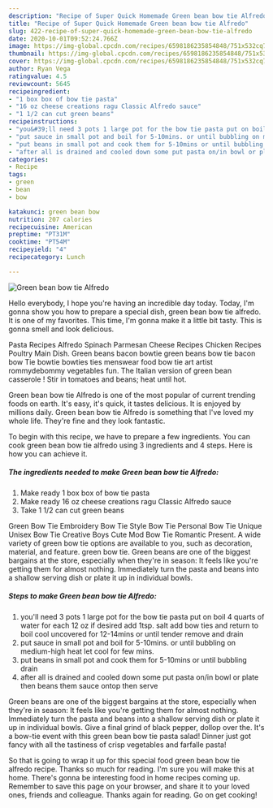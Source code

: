 ```yaml
---
description: "Recipe of Super Quick Homemade Green bean bow tie Alfredo"
title: "Recipe of Super Quick Homemade Green bean bow tie Alfredo"
slug: 422-recipe-of-super-quick-homemade-green-bean-bow-tie-alfredo
date: 2020-10-01T09:52:24.766Z
image: https://img-global.cpcdn.com/recipes/6598186235854848/751x532cq70/green-bean-bow-tie-alfredo-recipe-main-photo.jpg
thumbnail: https://img-global.cpcdn.com/recipes/6598186235854848/751x532cq70/green-bean-bow-tie-alfredo-recipe-main-photo.jpg
cover: https://img-global.cpcdn.com/recipes/6598186235854848/751x532cq70/green-bean-bow-tie-alfredo-recipe-main-photo.jpg
author: Ryan Vega
ratingvalue: 4.5
reviewcount: 5645
recipeingredient:
- "1 box box of bow tie pasta"
- "16 oz cheese creations ragu Classic Alfredo sauce"
- "1 1/2 can cut green beans"
recipeinstructions:
- "you&#39;ll need 3 pots 1 large pot for the bow tie pasta put on boil 4 quarts of water for each 12 oz if desired add 1tsp. salt add bow ties and return to boil cool uncovered for 12-14mins or until tender remove and drain"
- "put sauce in small pot and boil for 5-10mins. or until bubbling on medium-high heat let cool for few mins."
- "put beans in small pot and cook them for 5-10mins or until bubbling drain"
- "after all is drained and cooled down some put pasta on/in bowl or plate then beans them sauce ontop then serve"
categories:
- Recipe
tags:
- green
- bean
- bow

katakunci: green bean bow 
nutrition: 207 calories
recipecuisine: American
preptime: "PT31M"
cooktime: "PT54M"
recipeyield: "4"
recipecategory: Lunch

---
```



![Green bean bow tie Alfredo](https://img-global.cpcdn.com/recipes/6598186235854848/751x532cq70/green-bean-bow-tie-alfredo-recipe-main-photo.jpg)

Hello everybody, I hope you're having an incredible day today. Today, I'm gonna show you how to prepare a special dish, green bean bow tie alfredo. It is one of my favorites. This time, I'm gonna make it a little bit tasty. This is gonna smell and look delicious.

Pasta Recipes Alfredo Spinach Parmesan Cheese Recipes Chicken Recipes Poultry Main Dish. Green beans bacon bowtie green beans bow tie bacon bow Tie bowtie bowties ties menswear food bow tie art artist rommydebommy vegetables fun. The Italian version of green bean casserole ! Stir in tomatoes and beans; heat until hot.

Green bean bow tie Alfredo is one of the most popular of current trending foods on earth. It's easy, it's quick, it tastes delicious. It is enjoyed by millions daily. Green bean bow tie Alfredo is something that I've loved my whole life. They're fine and they look fantastic.


To begin with this recipe, we have to prepare a few ingredients. You can cook green bean bow tie alfredo using 3 ingredients and 4 steps. Here is how you can achieve it.

<!--inarticleads1-->

##### The ingredients needed to make Green bean bow tie Alfredo:

1. Make ready 1 box box of bow tie pasta
1. Make ready 16 oz cheese creations ragu Classic Alfredo sauce
1. Take 1 1/2 can cut green beans


Green Bow Tie Embroidery Bow Tie Style Bow Tie Personal Bow Tie Unique Unisex Bow Tie Creative Boys Cute Mod Bow Tie Romantic Present. A wide variety of green bow tie options are available to you, such as decoration, material, and feature. green bow tie. Green beans are one of the biggest bargains at the store, especially when they&#39;re in season: It feels like you&#39;re getting them for almost nothing. Immediately turn the pasta and beans into a shallow serving dish or plate it up in individual bowls. 

<!--inarticleads2-->

##### Steps to make Green bean bow tie Alfredo:

1. you&#39;ll need 3 pots 1 large pot for the bow tie pasta put on boil 4 quarts of water for each 12 oz if desired add 1tsp. salt add bow ties and return to boil cool uncovered for 12-14mins or until tender remove and drain
1. put sauce in small pot and boil for 5-10mins. or until bubbling on medium-high heat let cool for few mins.
1. put beans in small pot and cook them for 5-10mins or until bubbling drain
1. after all is drained and cooled down some put pasta on/in bowl or plate then beans them sauce ontop then serve


Green beans are one of the biggest bargains at the store, especially when they&#39;re in season: It feels like you&#39;re getting them for almost nothing. Immediately turn the pasta and beans into a shallow serving dish or plate it up in individual bowls. Give a final grind of black pepper, dollop over the. It&#39;s a bow-tie event with this green bean bow tie pasta salad! Dinner just got fancy with all the tastiness of crisp vegetables and farfalle pasta! 

So that is going to wrap it up for this special food green bean bow tie alfredo recipe. Thanks so much for reading. I'm sure you will make this at home. There's gonna be interesting food in home recipes coming up. Remember to save this page on your browser, and share it to your loved ones, friends and colleague. Thanks again for reading. Go on get cooking!
